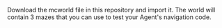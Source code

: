 Download the mcworld file in this repository and import it. The world will contain 3 mazes that you can use to test your Agent's navigation code.